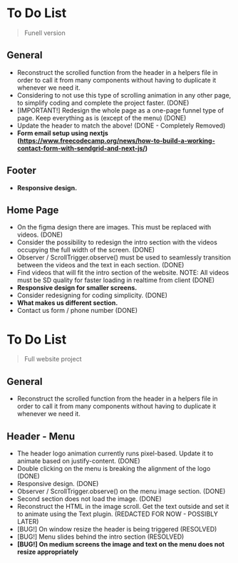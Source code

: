 # To Do List
> Funell version

## General
- Reconstruct the scrolled function from the header in a helpers file in order to call it from many components without having to duplicate it whenever we need it. 
- Considering to not use this type of scrolling animation in any other page, to simplify coding and complete the project faster. (DONE)
- [IMPORTANT!] Redesign the whole page as a one-page funnel type of page. Keep everything as is (except of the menu) (DONE)
- Update the header to match the above! (DONE - Completely Removed)
- **Form email setup using nextjs (https://www.freecodecamp.org/news/how-to-build-a-working-contact-form-with-sendgrid-and-next-js/)**

## Footer
- **Responsive design.**

## Home Page
- On the figma design there are images. This must be replaced with videos. (DONE)
- Consider the possibility to redesign the intro section with the videos occupying the full width of the screen. (DONE)
- Observer / ScrollTrigger.observe() must be used to seamlessly transition between the videos and the text in each section. (DONE)
- Find videos that will fit the intro section of the website. NOTE: All videos must be SD quality for faster loading in realtime from client (DONE) 
- **Responsive design for smaller screens.**
- Consider redesigning for coding simplicity. (DONE)
- **What makes us different section.**
- Contact us form / phone number (DONE)

# To Do List
> Full website project

## General
- Reconstruct the scrolled function from the header in a helpers file in order to call it from many components without having to duplicate it whenever we need it. 

## Header - Menu
- The header logo animation currently runs pixel-based. Update it to animate based on justify-content. (DONE)
- Double clicking on the menu is breaking the alignment of the logo (DONE)
- Responsive design. (DONE)
- Observer / ScrollTrigger.observe() on the menu image section. (DONE)
- Second section does not load the image. (DONE)
- Reconstruct the HTML in the image scroll. Get the text outside and set it to animate using the Text plugin. (REDACTED FOR NOW - POSSIBLY LATER)
- [BUG!] On window resize the header is being triggered (RESOLVED)
- [BUG!] Menu slides behind the intro section (RESOLVED)
- **[BUG!] On medium screens the image and text on the menu does not resize appropriately**
